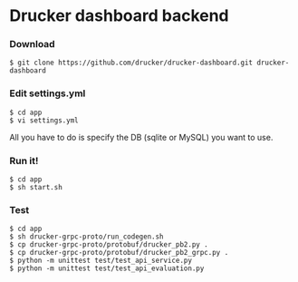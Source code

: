 # Drucker dashboard backend
### Download
```
$ git clone https://github.com/drucker/drucker-dashboard.git drucker-dashboard
```

### Edit settings.yml
```
$ cd app
$ vi settings.yml
```

All you have to do is specify the DB (sqlite or MySQL) you want to use.

### Run it!
```
$ cd app
$ sh start.sh
```

### Test
```
$ cd app
$ sh drucker-grpc-proto/run_codegen.sh
$ cp drucker-grpc-proto/protobuf/drucker_pb2.py .
$ cp drucker-grpc-proto/protobuf/drucker_pb2_grpc.py .
$ python -m unittest test/test_api_service.py
$ python -m unittest test/test_api_evaluation.py
```
